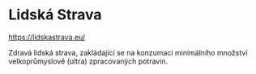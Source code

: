 # Lidská Strava
https://lidskastrava.eu/

Zdravá lidská strava, zakládající se na konzumaci minimálního množství velkoprůmyslově (ultra) zpracovaných potravin.
